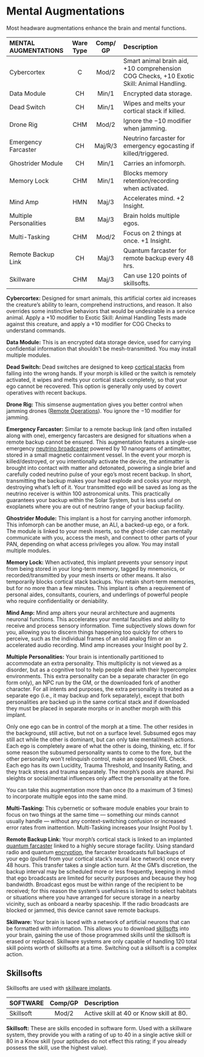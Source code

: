 # Mental Augmentations

Most headware augmentations enhance the brain and mental functions.

| MENTAL AUGMENTATIONS   | Ware Type | Comp/<wbr>GP | Description                                                                              |
| :--------------------- | :-------: | :----------: | :--------------------------------------------------------------------------------------- |
| Cybercortex            |     C     |    Mod/2     | Smart animal brain aid, +10 comprehension COG Checks, +10 Exotic Skill: Animal Handling. |
| Data Module            |    CH     |    Min/1     | Encrypted data storage.                                                                  |
| Dead Switch            |    CH     |    Min/1     | Wipes and melts your cortical stack if killed.                                           |
| Drone Rig              |    CHM    |    Mod/2     | Ignore the −10 modifier when jamming.                                                    |
| Emergency Farcaster    |    CH     |   Maj/R/3    | Neutrino farcaster for emergency egocasting if killed/triggered.                         |
| Ghostrider Module      |    CH     |    Min/1     | Carries an infomorph.                                                                    |
| Memory Lock            |    CHM    |    Min/1     | Blocks memory retention/recording when activated.                                        |
| Mind Amp               |    HMN    |    Maj/3     | Accelerates mind. +2 Insight.                                                            |
| Multiple Personalities |    BM     |    Maj/3     | Brain holds multiple egos.                                                               |
| Multi-Tasking          |    CHM    |    Mod/2     | Focus on 2 things at once. +1 Insight.                                                   |
| Remote Backup Link     |    CH     |    Maj/3     | Quantum farcaster for remote backup every 48 hrs.                                        |
| Skillware              |    CHM    |    Maj/3     | Can use 120 points of skillsofts.                                                        |

**Cybercortex:** Designed for smart animals, this artificial cortex aid increases the creature’s ability to learn, comprehend instructions, and reason. It also overrides some instinctive behaviors that would be undesirable in a service animal. Apply a +10 modifier to Exotic Skill: Animal Handling Tests made against this creature, and apply a +10 modifier for COG Checks to understand commands.

**Data Module:** This is an encrypted data storage device, used for carrying confidential information that shouldn't be mesh-transmitted. You may install multiple modules.

**Dead Switch:** Dead switches are designed to keep [cortical stacks](05-common-tech-and-ware.md#standard-augmentations) from falling into the wrong hands. If your morph is killed or the switch is remotely activated, it wipes and melts your cortical stack completely, so that your ego cannot be recovered. This option is generally only used by covert operatives with recent backups.

**Drone Rig:** This simsense augmentation gives you better control when jamming drones ([Remote Operations](21-robots.md#remote-operations)). You ignore the −10 modifier for jamming.

**Emergency Farcaster:** Similar to a remote backup link (and often installed along with one), emergency farcasters are designed for situations when a remote backup cannot be ensured. This augmentation features a single-use emergency [neutrino broadcaster](16-comms-and-mesh-gear.md#neutrino-communicators) powered by 10 nanograms of antimatter, stored in a small magnetic containment vessel. In the event your morph is killed/destroyed, or you intentionally activate the device, the antimatter is brought into contact with matter and detonated, powering a single brief and carefully coded neutrino pulse of your ego’s most recent backup. In short, transmitting the backup makes your head explode and cooks your morph, destroying what’s left of it. Your transmitted ego will be saved as long as the neutrino receiver is within 100 astronomical units. This practically guarantees your backup within the Solar System, but is less useful on exoplanets where you are out of neutrino range of your backup facility.

**Ghostrider Module:** This implant is a host for carrying another infomorph. This infomorph can be another muse, an ALI, a backed-up ego, or a fork. The module is linked to your mesh inserts, so the ghost-rider can mentally communicate with you, access the mesh, and connect to other parts of your PAN, depending on what access privileges you allow. You may install multiple modules.

**Memory Lock:** When activated, this implant prevents your sensory input from being stored in your long-term memory, tagged by mnemonics, or recorded/transmitted by your mesh inserts or other means. It also temporarily blocks cortical stack backups. You retain short-term memories, but for no more than a few minutes. This implant is often a requirement of personal aides, consultants, couriers, and underlings of powerful people who require confidentiality or deniability.

**Mind Amp:** Mind amp alters your neural architecture and augments neuronal functions. This accelerates your mental faculties and ability to receive and process sensory information. Time subjectively slows down for you, allowing you to discern things happening too quickly for others to perceive, such as the individual frames of an old analog film or an accelerated audio recording. Mind amp increases your Insight pool by 2.

**Multiple Personalities:** Your brain is intentionally partitioned to accommodate an extra personality. This multiplicity is not viewed as a disorder, but as a cognitive tool to help people deal with their hypercomplex environments. This extra personality can be a separate character (in ego form only), an NPC run by the GM, or the downloaded fork of another character. For all intents and purposes, the extra personality is treated as a separate ego (i.e., it may backup and fork separately), except that both personalities are backed up in the same cortical stack and if downloaded they must be placed in separate morphs or in another morph with this implant.

Only one ego can be in control of the morph at a time. The other resides in the background, still active, but not on a surface level. Subsumed egos may still act while the other is dominant, but can only take mental/mesh actions. Each ego is completely aware of what the other is doing, thinking, etc. If for some reason the subsumed personality wants to come to the fore, but the other personality won’t relinquish control, make an opposed WIL Check. Each ego has its own Lucidity, Trauma Threshold, and Insanity Rating, and they track stress and trauma separately. The morph’s pools are shared. Psi sleights or social/mental influences only affect the personality at the fore.

You can take this augmentation more than once (to a maximum of 3 times) to incorporate multiple egos into the same mind.

**Multi-Tasking:** This cybernetic or software module enables your brain to focus on two things at the same time — something our minds cannot usually handle — without any context-switching confusion or increased error rates from inattention. Multi-Tasking increases your Insight Pool by 1.

**Remote Backup Link:** Your morph’s cortical stack is linked to an implanted [quantum farcaster](16-comms-and-mesh-gear.md#quantum-farcasters) linked to a highly secure storage facility. Using standard radio and quantum [encryption](../13/05-authentication-and-encryption.md#encryption), the farcaster broadcasts full backups of your ego (pulled from your cortical stack’s neural lace network) once every 48 hours. This transfer takes a single action turn. At the GM’s discretion, the backup interval may be scheduled more or less frequently, keeping in mind that ego broadcasts are limited for security purposes and because they hog bandwidth. Broadcast egos must be within range of the recipient to be received; for this reason the system’s usefulness is limited to select habitats or situations where you have arranged for secure storage in a nearby vicinity, such as onboard a nearby spaceship. If the radio broadcasts are blocked or jammed, this device cannot save remote backups.

**Skillware:** Your brain is laced with a network of artificial neurons that can be formatted with information. This allows you to download [skillsofts](#skillsofts) into your brain, gaining the use of those programmed skills until the skillsoft is erased or replaced. Skillware systems are only capable of handling 120 total skill points worth of skillsofts at a time. Switching out a skillsoft is a complex action.

## Skillsofts

Skillsofts are used with [skillware implants]().

| SOFTWARE  | Comp/<wbr>GP | Description                             |
| :-------- | :----------: | :-------------------------------------- |
| Skillsoft |    Mod/2     | Active skill at 40 or Know skill at 80. |

**Skillsoft:** These are skills encoded in software form. Used with a skillware system, they provide you with a rating of up to 40 in a single active skill or 80 in a Know skill (your aptitudes do not effect this rating; if you already possess the skill, use the highest value).
